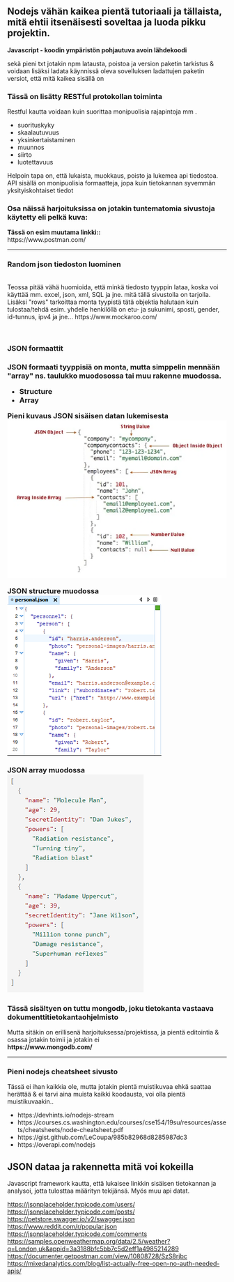 <h2> Nodejs vähän kaikea pientä tutoriaali ja tällaista, mitä ehtii itsenäisesti soveltaa ja luoda pikku projektin.</h2>
<b> Javascript - koodin ympäristön pohjautuva avoin lähdekoodi</b>

sekä pieni txt jotakin npm latausta, poistoa ja version paketin tarkistus & voidaan lisäksi ladata
käynnissä oleva sovelluksen ladattujen paketin versiot, että mitä kaikea sisällä on

<h3> Tässä on lisätty RESTful protokollan toiminta </h3>
<p> Restful kautta voidaan kuin suorittaa monipuolisia rajapintoja mm . </p>
<ul>
 <li>suorituskyky</li>
 <li>skaalautuvuus</li>
 <li>yksinkertaistaminen</li>
 <li>muunnos</li>
 <li>siirto</li>
 <li>luotettavuus</li>
</ul>

<p>Helpoin tapa on, että lukaista, muokkaus, poisto ja lukemea api tiedostoa. API sisällä on monipuolisia formaatteja, jopa kuin tietokannan syvemmän yksityiskohtaiset tiedot</p>

<h3> Osa näissä harjoituksissa on jotakin tuntematomia sivustoja käytetty eli pelkä kuva: </h3>
<b> Tässä on esim muutama linkki:: </b><br>
https://www.postman.com/
<br><hr>
<h3> Random json tiedoston luominen </h3> <br>
Teossa pitää vähä huomioida, että minkä tiedosto tyyppin lataa, koska voi käyttää mm. excel, json, xml, SQL ja jne. mitä tällä sivustolla on tarjolla.
Lisäksi "rows" tarkoittaa monta tyypistä tätä objektia halutaan kuin tulostaa/tehdä esim. yhdelle henkilöllä on etu- ja sukunimi, sposti, gender, id-tunnus, ipv4 ja jne...
https://www.mockaroo.com/

<br><h3>JSON formaattit<h3>
 JSON formaati tyyppisiä on monta, mutta simppelin mennään "array" ns. taulukko muodosossa tai muu rakenne muodossa. 
 <ul>
  <li>Structure</li>
  <li>Array</li>
 </ul>
 
 <b>Pieni kuvaus JSON sisäisen datan lukemisesta</b><br>
 ![Alt text](JSON_example.PNG?raw=true "None")
 
 <b>JSON structure muodossa </b><br>
 ![Alt text](JSON_structure.PNG?raw=true "None")
 
 <b>JSON array muodossa</b><br>
 ![Alt text](JSON_array.PNG?raw=true "None")


<h3>Tässä sisältyen on tuttu mongodb, joku tietokanta vastaava dokumenttitietokantaohjelmisto </h3>
Mutta sitäkin on erillisenä harjoituksessa/projektissa, ja pientä editointia & osassa jotakin toimii ja jotakin ei <br>
<b> https://www.mongodb.com/ </b> <br>

<hr>

<h3>Pieni nodejs cheatsheet sivusto</h3>
Tässä ei ihan kaikkia ole, mutta jotakin pientä muistikuvaa ehkä saattaa herättää & ei tarvi aina muista kaikki koodausta, voi olla pientä muistikuvaakin..
<ul>
<li> https://devhints.io/nodejs-stream </li> 

 <li> https://courses.cs.washington.edu/courses/cse154/19su/resources/assets/cheatsheets/node-cheatsheet.pdf </li> 

 <li> https://gist.github.com/LeCoupa/985b82968d8285987dc3 </li> 

 <li> https://overapi.com/nodejs </li> 
  
  </ul>

 <h2>JSON dataa ja rakennetta mitä voi kokeilla</h2>
 
 Javascript framework kautta, että lukaisee linkkin sisäisen tietokannan ja analysoi, jotta tulosttaa määrityn tekijänsä. Myös muu api datat.
 
https://jsonplaceholder.typicode.com/users/ <br>
https://jsonplaceholder.typicode.com/posts/ <br>
https://petstore.swagger.io/v2/swagger.json <br>
https://www.reddit.com/r/popular.json <br>
https://jsonplaceholder.typicode.com/comments <br>
https://samples.openweathermap.org/data/2.5/weather?q=London,uk&appid=3a3188bfc5bb7c5d2eff1a4985214289 <br>
https://documenter.getpostman.com/view/10808728/SzS8rjbc <br>
https://mixedanalytics.com/blog/list-actually-free-open-no-auth-needed-apis/ <br>
 
 
